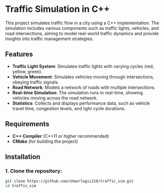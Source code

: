 # Traffic Simulation in C++

This project simulates traffic flow in a city using a C++ implementation. The simulation includes various components such as traffic lights, vehicles, and road intersections, aiming to model real-world traffic dynamics and provide insights into traffic management strategies.

## Features

- **Traffic Light System**: Simulates traffic lights with varying cycles (red, yellow, green).
- **Vehicle Movement**: Simulates vehicles moving through intersections, obeying traffic signals.
- **Road Network**: Models a network of roads with multiple intersections.
- **Real-time Simulation**: The simulation runs in real-time, showing vehicles moving across the road network.
- **Statistics**: Collects and displays performance data, such as vehicle travel time, congestion levels, and light cycle durations.

## Requirements

- **C++ Compiler** (C++11 or higher recommended)
- **CMake** (for building the project)

## Installation

### 1. Clone the repository:

```bash
git clone https://github.com/sheerlogic218/traffic_sim.git
cd traffic_sim
